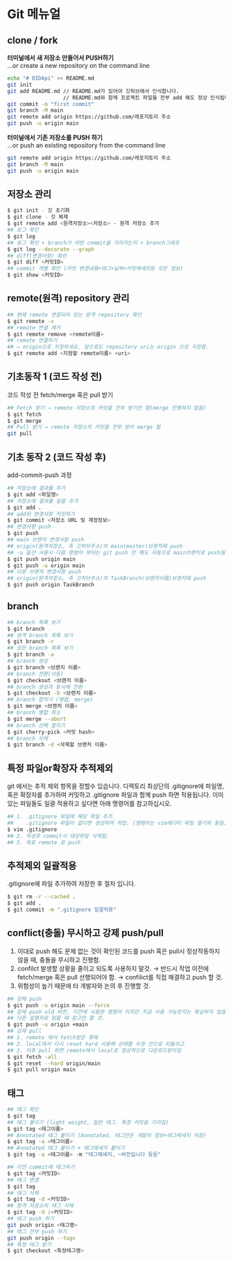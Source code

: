 # Git 메뉴얼

## clone / fork
__터미널에서 새 저장소 만들어서 PUSH하기__   
…or create a new repository on the command line
```bash
echo "# DIDApi" >> README.md
git init
git add README.md // README.md가 있어야 깃허브에서 인식합니다.
                  // README.md와 함께 프로젝트 파일들 전부 add 해도 정상 인식됩니다.
git commit -m "first commit"
git branch -M main
git remote add origin https://github.com/레포지토리 주소
git push -u origin main
```
__터미널에서 기존 저장소를 PUSH 하기__   
…or push an existing repository from the command line
```bash
git remote add origin https://github.com/레포지토리 주소
git branch -M main
git push -u origin main
```

## 저장소 관리
```bash
$ git init - 깃 초기화
$ git clone - 깃 복제
$ git remote add <원격저장소><저장소> - 원격 저장소 추가
## 로그 확인
$ git log
## 로그 확인 + branch가 어떤 commit을 가리키는지 + branch그래프
$ git log --decorate --graph
## diff(변경사항) 확인
$ git diff <커밋ID>
## commit 개별 확인 (커밋 변경내용+태그+날짜+커밋메세지등 모든 정보)
$ git show <커밋ID>
```

## remote(원격) repository 관리
```bash
## 현재 remote 연결되어 있는 원격 repository 확인
$ git remote -v
## remote 연결 제거
$ git remote remove <remote이름>
## remote 연결하기
## → origin으로 지정하세요. 앞으로도 repository uri는 origin 으로 지칭함.
$ git remote add <지정할 remote이름> <uri>
```

## 기초동작 1 (코드 작성 전)
코드 작성 전 fetch/merge 혹은 pull 받기
```bash
## Fetch 받기 → remote 저장소의 커밋을 전부 받기만 함(merge 진행하지 않음)
$ git fetch
$ git merge
## Pull 받기 → remote 저장소의 커밋을 전부 받아 merge 함
git pull
```

## 기초 동작 2 (코드 작성 후)
add-commit-push 과정
```bash
## 저장소에 결과물 추가
$ git add <파일명>
## 저장소에 결과물 일괄 추가
$ git add .
## add된 변경사항 커밋하기
$ git commit <저장소 URL 및 계정정보>
## 변경사항 push
$ git push
## main 브랜치 변경사항 push
## origin(원격저장소, 즉 깃허브주소)의 main(master)브랜치에 push
## -u 옵션 사용시 다음 명령어 부터는 git push 만 해도 자동으로 main브랜치로 push됨.
$ git push origin main
$ git push -u origin main
## 다른 브랜치 변경사항 push
## origin(원격저장소, 즉 깃허브주소)의 TaskBranch(브랜치이름)브랜치에 push
$ git push origin TaskBranch
```

## branch
```bash
## branch 목록 보기
$ git branch
## 원격 branch 목록 보기
$ git branch -r
## 모든 branch 목록 보기
$ git branch -a
## branch 생성
$ git branch <브랜치 이름>
## branch 전환(이동)
$ git checkout <브랜치 이름>
## branch 생성과 동시에 전환
$ git checkout -b <브랜치 이름>
## branch 합치기 (병합, merge)
$ git merge <브랜치 이름>
## branch 병합 취소
$ git merge --abort
## branch 선택 합치기
$ git cherry-pick <커밋 hash>
## branch 삭제
$ git branch -d <삭제할 브랜치 이름>
```

## 특정 파일or확장자 추적제외
git 에서는 추적 제외 항목을 정할수 있습니다. 디렉토리 최상단의 .gitignore에 파일명, 혹은 확장자를 추가하여 커밋하고 .gitignore 파일과 함께 push 하면 적용됩니다. 이미 있는 파일들도 일괄 적용하고 싶다면 아래 명령어를 참고하십시오.
```bash
## 1. .gitignore 파일에 해당 파일 추가.
##    .gitignore 파일이 없다면 생성하여 작업. (명령어는 vim에디터 파일 열기와 동일.)
$ vim .gitignore
## 2. 작성후 commit시 대상파일 삭제됨.
## 3. 목표 remote 로 push
```

## 추적제외 일괄적용
.gitignore에 파일 추가하여 저장한 후 절차 입니다.
```bash
$ git rm -r --cached .
$ git add .
$ git commit -m ".gitignore 일괄적용"
```

## conflict(충돌) 무시하고 강제 push/pull
1. 이대로 push 해도 문제 없는 것이 확인된 코드를 push 혹은 pull시 정상작동하지 않을 때, 충돌을 무시하고 진행함.
2. confilct 발생할 상황을 줄이고 되도록 사용하지 말것.
   → 반드시 작업 이전에 fetch/merge 혹은 pull 선행되어야 함.
   → confilict를 직접 해결하고 push 할 것.
3. 위험성이 높기 때문에 타 개발자와 논의 후 진행할 것.
```bash
## 강제 push
$ git push -u origin main --force
## 강제 push old 버전. 이전에 사용한 명령어 이지만 지금 사용 가능한지는 확실하지 않음.
## 다른 설명자료 읽을 때 참고만 할 것.
$ git push -u origin +main
## 강제 pull
## 1. remote 에서 fetch받은 후에
## 2. local에서 다시 reset hard 사용해 상태를 수정 전으로 되돌리고
## 3. 이후 pull 하면 remote에서 local로 정상적으로 다운로드받아짐
$ git fetch -all
$ git reset --hard origin/main
$ git pull origin main
```

## 태그
```bash
## 태그 확인
$ git tag
## 태그 붙이기 (light weight, 일반 태그. 특정 커밋을 가리킴)
$ git tag <태그이름>
## Annotated 태그 붙이기 (Annotated, 태그만든 개발자 정보+태그메세지 저장)
$ git tag -a <태그이름>
## Annotated 태그 붙이기 + 태그메세지 붙이기
$ git tag -a <태그이름> -m "태그메세지, ~버전입니다 등등"

## 이전 commit에 태그하기
$ git tag <커밋ID>
## 태그 변경
$ git tag
## 태그 삭제
$ git tag -d <커밋ID>
## 원격 저장소의 태그 삭제
$ git tag -d :<커밋ID>
## 태그 push 하기
git push origin <태그명>
## 태그 전부 push 하기
git push origin --tags
## 특정 태그 받기
$ git checkout <특정태그명>
```
